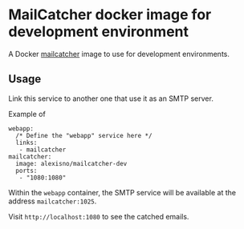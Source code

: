 # MailCatcher docker image for development environment

A Docker [mailcatcher](http://mailcatcher.me/) image to use for development environments.


## Usage

Link this service to another one that use it as an SMTP server.

Example of 

    webapp:
      /* Define the "webapp" service here */
      links:
       - mailcatcher
    mailcatcher:
      image: alexisno/mailcatcher-dev
      ports:
       - "1080:1080"

Within the `webapp` container, the SMTP service will be available at the address `mailcatcher:1025`.

Visit `http://localhost:1080` to see the catched emails.

